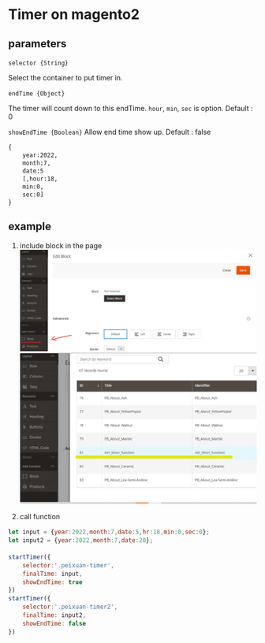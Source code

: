 # Timer on magento2

## parameters
`selector {String}`

Select the container to put timer in.

`endTime {Object}`

The timer will count down to this endTime.
`hour`, `min`, `sec` is option.
Default : 0

`showEndTime {Boolean}`
Allow end time show up.
Default : false

```
{
    year:2022,
    month:7,
    date:5
    [,hour:18,
    min:0,
    sec:0]
}
```

## example

1. include block in the page
![example1](doc/img/example_01.png)
![example2](doc/img/example_02.png)

2. call function
```javascript
let input = {year:2022,month:7,date:5,hr:18,min:0,sec:0};
let input2 = {year:2022,month:7,date:20};

startTimer({
    selector:'.peixuan-timer',
    finalTime: input,
    showEndTime: true
})
startTimer({
    selector:'.peixuan-timer2',
    finalTime: input2,
    showEndTime: false
})
```


